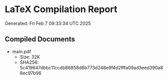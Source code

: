 # LaTeX Compilation Report
Generated: Fri Feb  7 09:33:34 UTC 2025
## Compiled Documents
- main.pdf
  - Size: 32K
  - SHA256: 5c419647dbbc11ccdb86858d6b773d248e9f4d2fffa09ad3eed390a88ec97b96
